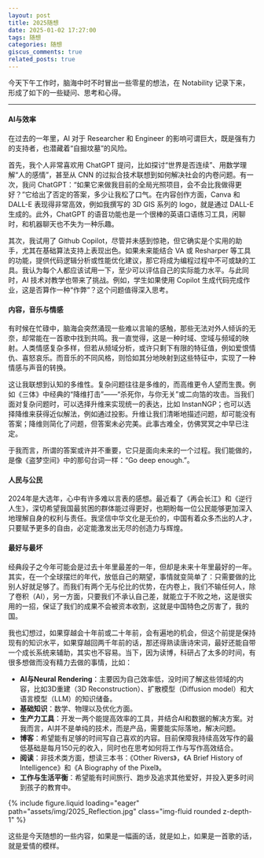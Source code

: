 ```yaml
---
layout: post
title: 2025随想
date: 2025-01-02 17:27:00
tags: 随想
categories: 随想
giscus_comments: true
related_posts: true
---
```


今天下午工作时，脑海中时不时冒出一些零星的想法，在 Notability 记录下来，形成了如下的一些疑问、思考和心得。

---

#### AI与效率

在过去的一年里，AI 对于 Researcher 和 Engineer 的影响可谓巨大，既是强有力的支持者，也潜藏着“自掘坟墓”的风险。

首先，我个人非常喜欢用 ChatGPT 提问，比如探讨“世界是否连续”、用数学理解“人的感情”，甚至从 CNN 的过拟合技术联想到如何解决社会的内卷问题。有一次，我问 ChatGPT：“如果它来做我目前的全局光照项目，会不会比我做得更好？”它给出了否定的答案，多少让我松了口气。在内容创作方面，Canva 和 DALL-E 表现得非常高效，例如我撰写的 3D GIS 系列的 logo，就是通过 DALL-E 生成的。此外，ChatGPT 的语音功能也是一个很棒的英语口语练习工具，闲聊时，和机器聊天也不失为一种乐趣。

其次，我试用了 Github Copilot，尽管并未感到惊艳，但它确实是个实用的助手，尤其在基础算法支持上表现出色。如果未来能结合 VA 或 Resharper 等工具的功能，提供代码逻辑分析或性能优化建议，那它将成为编程过程中不可或缺的工具。我认为每个人都应该试用一下，至少可以评估自己的实际能力水平。与此同时，AI 技术对教学也带来了挑战。例如，学生如果使用 Copilot 生成代码完成作业，这是否算作一种“作弊”？这个问题值得深入思考。

#### 内容，音乐与情感

有时候在忙碌中，脑海会突然涌现一些难以言喻的感触，那些无法对外人倾诉的无奈，却常能在一首歌中找到共鸣。我一直觉得，这是一种时域、空域与频域的映射。人类情感复杂多样，但若从频域分析，或许只剩下有限的特征值，例如爱恨情仇、喜怒哀乐。而音乐的不同风格，则恰如其分地映射到这些特征中，实现了一种情感与声音的转换。

这让我联想到认知的多维性。复杂问题往往是多维的，而高维更令人望而生畏。例如《三体》中经典的“降维打击”——“杀死你，与你无关”或二向箔的攻击。当我们面对复杂问题时，可以选择升维来实现统一的表达，比如 InstanNGP；也可以选择降维来获得近似解法，例如通过投影。升维让我们清晰地描述问题，却可能没有答案；降维则简化了问题，但答案未必完美。此事古难全，仿佛冥冥之中早已注定。

于我而言，所谓的答案或许并不重要，它只是面向未来的一个过程。我们能做的，是像《盗梦空间》中的那句台词一样：“Go deep enough.”。

#### 人民与公民

2024年是大选年，心中有许多难以言表的感想。最近看了《再会长江》和《逆行人生》，深切希望我国最贫困的群体能过得更好，也期盼每一位公民能够更加深入地理解自身的权利与责任。我坚信中华文化是无价的，中国有着众多杰出的人才，只要赋予更多的自由，必定能激发出无尽的创造力与辉煌。

#### 最好与最坏

经典段子之今年可能会是过去十年里最差的一年，但却是未来十年里最好的一年。其实，在一个全球摆烂的年代，放低自己的期望，事情就变简单了：只需要做的比别人好就足够了。而我们有两个无与伦比的优势，在内卷上，我们不输任何人，除了卷积（AI），另一方面，只要我们不承认自己差，就能立于不败之地，这是很实用的一招，保证了我们的成果不会被资本收割，这就是中国特色之厉害了，我的国。

我也幻想过，如果穿越会十年前或二十年前，会有遍地的机会，但这个前提是保持现有的知识水平，如果穿越回两千年前的话，那还得熟读唐诗宋词，最好还能自带一个成长系统来辅助，其实也不容易。当下，因为读博，科研占了太多的时间，有很多想做而没有精力去做的事情，比如：

- **AI与Neural Rendering**：主要因为自己效率低，没时间了解这些领域的内容，比如3D重建（3D Reconstruction）、扩散模型（Diffusion model）和大语言模型（LLM）的知识储备。
- **基础知识**：数学、物理以及优化方面。
- **生产力工具**：开发一两个能提高效率的工具，并结合AI和数据的解决方案。对我而言，AI并不是单纯的技术，而是产品，需要能实际落地，解决问题。
- **博客**：希望能有足够的时间写自己喜欢的内容。目前保障我持续高效写作的最低基础是每月150元的收入，同时也在思考如何将工作与写作高效结合。
- **阅读**：非技术类方面，想读三本书：《Other Rivers》，《A Brief History of Intelligence》和《A Biography of the Pixel》。
- **工作与生活平衡**：希望能有时间旅行、跑步及追求其他爱好，并投入更多时间到孩子的教育中。

<div class="row mt-3">
    <div class="col-sm mt-3 mt-md-0">
        {% include figure.liquid loading="eager" path="assets/img/2025_Reflection.jpg" class="img-fluid rounded z-depth-1" %}
    </div>
</div>

这些是今天随想的一些内容，如果是一幅画的话，就是如上，如果是一首歌的话，就是爱情的模样。

